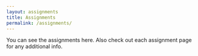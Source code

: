 ```yaml
---
layout: assignments
title: Assignments
permalink: /assignments/
---
```

You can see the assignments here. Also check out each assignment page for any additional info.